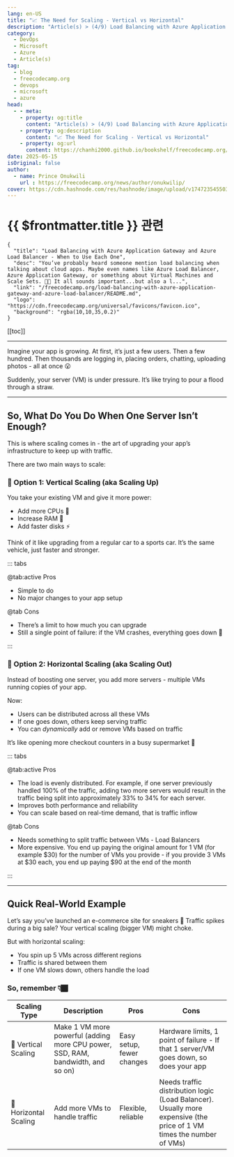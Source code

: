 ```yaml
---
lang: en-US
title: "📈 The Need for Scaling - Vertical vs Horizontal"
description: "Article(s) > (4/9) Load Balancing with Azure Application Gateway and Azure Load Balancer - When to Use Each One"
category:
  - DevOps
  - Microsoft
  - Azure
  - Article(s)
tag:
  - blog
  - freecodecamp.org
  - devops
  - microsoft
  - azure
head:
  - - meta:
    - property: og:title
      content: "Article(s) > (4/9) Load Balancing with Azure Application Gateway and Azure Load Balancer - When to Use Each One"
    - property: og:description
      content: "📈 The Need for Scaling - Vertical vs Horizontal"
    - property: og:url
      content: https://chanhi2000.github.io/bookshelf/freecodecamp.org/load-balancing-with-azure-application-gateway-and-azure-load-balancer/the-need-for-scaling-vertical-vs-horizontal.html
date: 2025-05-15
isOriginal: false
author:
  - name: Prince Onukwili
    url : https://freecodecamp.org/news/author/onukwilip/
cover: https://cdn.hashnode.com/res/hashnode/image/upload/v1747235455030/cb82bfb4-8d7b-47e5-ab31-126906f60b40.png
---
```


# {{ $frontmatter.title }} 관련

```component VPCard
{
  "title": "Load Balancing with Azure Application Gateway and Azure Load Balancer - When to Use Each One",
  "desc": "You’ve probably heard someone mention load balancing when talking about cloud apps. Maybe even names like Azure Load Balancer, Azure Application Gateway, or something about Virtual Machines and Scale Sets. 😵‍💫 It all sounds important...but also a l...",
  "link": "/freecodecamp.org/load-balancing-with-azure-application-gateway-and-azure-load-balancer/README.md",
  "logo": "https://cdn.freecodecamp.org/universal/favicons/favicon.ico",
  "background": "rgba(10,10,35,0.2)"
}
```

[[toc]]

---

<SiteInfo
  name="Load Balancing with Azure Application Gateway and Azure Load Balancer - When to Use Each One"
  desc="You’ve probably heard someone mention load balancing when talking about cloud apps. Maybe even names like Azure Load Balancer, Azure Application Gateway, or something about Virtual Machines and Scale Sets. 😵‍💫 It all sounds important...but also a l..."
  url="https://freecodecamp.org/news/load-balancing-with-azure-application-gateway-and-azure-load-balancer#heading-the-need-for-scaling-vertical-vs-horizontal"
  logo="https://cdn.freecodecamp.org/universal/favicons/favicon.ico"
  preview="https://cdn.hashnode.com/res/hashnode/image/upload/v1747235455030/cb82bfb4-8d7b-47e5-ab31-126906f60b40.png"/>

Imagine your app is growing. At first, it’s just a few users. Then a few hundred. Then thousands are logging in, placing orders, chatting, uploading photos - all at once 😮

Suddenly, your server (VM) is under pressure. It’s like trying to pour a flood through a straw.

---

## So, What Do You Do When One Server Isn’t Enough?

This is where scaling comes in - the art of upgrading your app’s infrastructure to keep up with traffic.

There are two main ways to scale:

### 🧱 Option 1: Vertical Scaling (aka Scaling Up)

You take your existing VM and give it more power:

- Add more CPUs 🧠
- Increase RAM 🧵
- Add faster disks ⚡

Think of it like upgrading from a regular car to a sports car. It’s the same vehicle, just faster and stronger.

::: tabs

@tab:active Pros

- Simple to do
- No major changes to your app setup

@tab Cons

- There’s a limit to how much you can upgrade
- Still a single point of failure: if the VM crashes, everything goes down 😬

:::

### 🧩 Option 2: Horizontal Scaling (aka Scaling Out)

Instead of boosting one server, you add more servers - multiple VMs running copies of your app.

Now:

- Users can be distributed across all these VMs
- If one goes down, others keep serving traffic
- You can *dynamically* add or remove VMs based on traffic

It’s like opening more checkout counters in a busy supermarket 🛒

::: tabs

@tab:active Pros

- The load is evenly distributed. For example, if one server previously handled 100% of the traffic, adding two more servers would result in the traffic being split into approximately 33% to 34% for each server.
- Improves both performance and reliability
- You can scale based on real-time demand, that is traffic inflow

@tab Cons

- Needs something to split traffic between VMs - Load Balancers
- More expensive. You end up paying the original amount for 1 VM (for example $30) for the number of VMs you provide - if you provide 3 VMs at $30 each, you end up paying $90 at the end of the month

:::

---

## Quick Real-World Example

Let’s say you’ve launched an e-commerce site for sneakers 👟 Traffic spikes during a big sale? Your vertical scaling (bigger VM) might choke.

But with horizontal scaling:

- You spin up 5 VMs across different regions
- Traffic is shared between them
- If one VM slows down, others handle the load

### So, remember 👇🏾

| Scaling Type | Description | Pros | Cons |
| --- | --- | --- | --- |
| 🧱 Vertical Scaling | Make 1 VM more powerful (adding more CPU power, SSD, RAM, bandwidth, and so on) | Easy setup, fewer changes | Hardware limits, 1 point of failure - If that 1 server/VM goes down, so does your app |
| 🧩 Horizontal Scaling | Add more VMs to handle traffic | Flexible, reliable | Needs traffic distribution logic (Load Balancer). Usually more expensive (the price of 1 VM times the number of VMs) |
